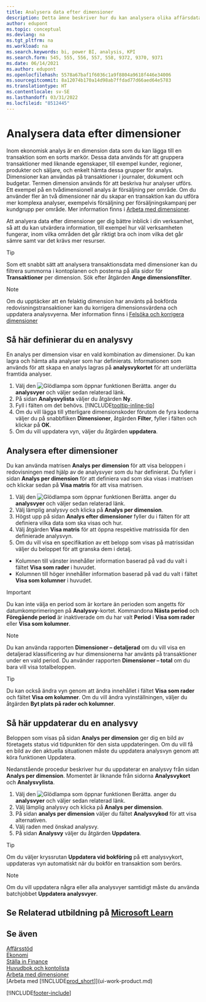 ```yaml
---
title: Analysera data efter dimensioner
description: Detta ämne beskriver hur du kan analysera olika affärsdata per dimension. Med dimensioner får du bättre insikt i företaget så att du kan utvärdera informationen.
author: edupont
ms.topic: conceptual
ms.devlang: na
ms.tgt_pltfrm: na
ms.workload: na
ms.search.keywords: bi, power BI, analysis, KPI
ms.search.form: 545, 555, 556, 557, 558, 9372, 9370, 9371
ms.date: 06/14/2021
ms.author: edupont
ms.openlocfilehash: 5578a67baf1f6036c1a9f8804a9618f446e34006
ms.sourcegitcommit: 8a12074b170a14d98ab7ffdad77d66aed64e5783
ms.translationtype: HT
ms.contentlocale: sv-SE
ms.lasthandoff: 03/31/2022
ms.locfileid: "8512445"
---
```

#  <a name="analyze-data-by-dimensions"></a>Analysera data efter dimensioner
Inom ekonomisk analys är en dimension data som du kan lägga till en transaktion som en sorts markör. Dessa data används för att gruppera transaktioner med liknande egenskaper, till exempel kunder, regioner, produkter och säljare, och enkelt hämta dessa grupper för analys. Dimensioner kan användas på transaktioner i journaler, dokument och budgetar. Termen dimension används för att beskriva hur analyser utförs. Ett exempel på en tvådimensionell analys är försäljning per område. Om du använder fler än två dimensioner när du skapar en transaktion kan du utföra mer komplexa analyser, exempelvis försäljning per försäljningskampanj per kundgrupp per område. Mer information finns i [Arbeta med dimensioner](finance-dimensions.md).

Att analyera data efter dimensioner ger dig bättre inblick i din verksamhet, så att du kan utvärdera information, till exempel hur väl verksamheten fungerar, inom vilka områden det går riktigt bra och inom vilka det går sämre samt var det krävs mer resurser.

> [!TIP]
> Som ett snabbt sätt att analysera transaktionsdata med dimensioner kan du filtrera summorna i kontoplanen och posterna på alla sidor för **Transaktioner** per dimension. Sök efter åtgärden **Ange dimensionsfilter**.

> [!NOTE]
> Om du upptäcker att en felaktig dimension har använts på bokförda redovisningstransaktioner kan du korrigera dimensionsvärdena och uppdatera analysvyerna. Mer information finns i [Felsöka och korrigera dimensioner](finance-troubleshooting-correcting-dimensions.md#changing-dimension-assignments-after-posting)

## <a name="to-set-up-an-analysis-view"></a>Så här definierar du en analysvy  
En analys per dimension visar en vald kombination av dimensioner. Du kan lagra och hämta alla analyser som har definierats. Informationen som används för att skapa en analys lagras på **analysvykortet** för att underlätta framtida analyser.  

1. Välj den ![Glödlampa som öppnar funktionen Berätta.](media/ui-search/search_small.png "Berätta för mig vad du vill göra") anger du **analysvyer** och väljer sedan relaterad länk.  
2. På sidan **Analysvylista** väljer du åtgärden **Ny**.
3. Fyll i fälten om det behövs. [!INCLUDE[tooltip-inline-tip](includes/tooltip-inline-tip_md.md)]
4. Om du vill lägga till ytterligare dimensionskoder förutom de fyra koderna väljer du på snabbfliken **Dimensioner**, åtgärden **Filter**, fyller i fälten och klickar på **OK**.  
5. Om du vill uppdatera vyn, väljer du åtgärden **uppdatera**.

## <a name="to-analyze-by-dimensions"></a>Analysera efter dimensioner
Du kan använda matrisen **Analys per dimension** för att visa beloppen i redovisningen med hjälp av de analysvyer som du har definierat. Du fyller i sidan **Analys per dimension** för att definiera vad som ska visas i matrisen och klickar sedan på **Visa matris** för att visa matrisen.  

1. Välj den ![Glödlampa som öppnar funktionen Berätta.](media/ui-search/search_small.png "Berätta för mig vad du vill göra") anger du **analysvyer** och väljer sedan relaterad länk.  
2. Välj lämplig analysvy och klicka på **Analys per dimension**.
3. Högst upp på sidan **Analys efter dimensioner** fyller du i fälten för att definiera vilka data som ska visas och hur.
4. Välj åtgärden **Visa matris** för att öppna respektive matrissida för den definierade analysvyn.
5. Om du vill visa en specifikation av ett belopp som visas på matrissidan väljer du beloppet för att granska dem i detalj.  

- Kolumnen till vänster innehåller information baserad på vad du valt i fältet **Visa som rader** i huvudet.  
- Kolumnen till höger innehåller information baserad på vad du valt i fältet **Visa som kolumner** i huvudet.

> [!IMPORTANT]  
>   Du kan inte välja en period som är kortare än perioden som angetts för datumkomprimeringen på **Analysvy**-kortet. Kommandona **Nästa period** och **Föregående period** är inaktiverade om du har valt **Period** i **Visa som rader** eller **Visa som kolumner**.  

> [!NOTE]  
>   Du kan använda rapporten **Dimensioner – detaljerad** om du vill visa en detaljerad klassificering av hur dimensionerna har använts på transaktioner under en vald period. Du använder rapporten **Dimensioner – total** om du bara vill visa totalbeloppen.  

> [!TIP]  
>   Du kan också ändra vyn genom att ändra innehållet i fältet **Visa som rader** och fältet **Visa om kolumner**. Om du vill ändra vyinställningen, väljer du åtgärden **Byt plats på rader och kolumner**.

## <a name="to-update-an-analysis-view"></a>Så här uppdaterar du en analysvy  
Beloppen som visas på sidan **Analys per dimension** ger dig en bild av företagets status vid tidpunkten för den sista uppdateringen. Om du vill få en bild av den aktuella situationen måste du uppdatera analysvyn genom att köra funktionen Uppdatera.

Nedanstående procedur beskriver hur du uppdaterar en analysvy från sidan **Analys per dimension**. Momentet är liknande från sidorna **Analysvykort** och **Analysvylista**.  

1. Välj den ![Glödlampa som öppnar funktionen Berätta.](media/ui-search/search_small.png "Berätta för mig vad du vill göra") anger du **analysvyer** och väljer sedan relaterad länk.
2. Välj lämplig analysvy och klicka på **Analys per dimension**.
2. På sidan **analys per dimension** väljer du fältet **Analysvykod** för att visa alternativen.  
3. Välj raden med önskad analysvy.  
4. På sidan **Analysvy** väljer du åtgärden **Uppdatera**.  

> [!TIP]  
>   Om du väljer kryssrutan **Uppdatera vid bokföring** på ett analysvykort, uppdateras vyn automatiskt när du bokför en transaktion som berörs.

> [!NOTE]  
>   Om du vill uppdatera några eller alla analysvyer samtidigt måste du använda batchjobbet **Uppdatera analysvyer**.  

## <a name="see-related-training-at-microsoft-learn"></a>Se Relaterad utbildning på [Microsoft Learn](/learn/modules/dimensions-financial-reports-dynamics-365-business-central/index)

## <a name="see-also"></a>Se även
[Affärsstöd](bi.md)  
[Ekonomi](finance.md)  
[Ställa in Finance](finance-setup-finance.md)  
[Huvudbok och kontolista](finance-general-ledger.md)  
[Arbeta med dimensioner](finance-dimensions.md)  
[Arbeta med [!INCLUDE[prod_short](includes/prod_short.md)]](ui-work-product.md)  


[!INCLUDE[footer-include](includes/footer-banner.md)]